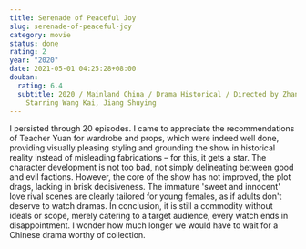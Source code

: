 ```yaml
---
title: Serenade of Peaceful Joy
slug: serenade-of-peaceful-joy
category: movie
status: done
rating: 2
year: "2020"
date: 2021-05-01 04:25:28+08:00
douban:
  rating: 6.4
  subtitle: 2020 / Mainland China / Drama Historical / Directed by Zhang Kaizhou /
    Starring Wang Kai, Jiang Shuying
---
```


I persisted through 20 episodes. I came to appreciate the recommendations of Teacher Yuan for wardrobe and props, which were indeed well done, providing visually pleasing styling and grounding the show in historical reality instead of misleading fabrications – for this, it gets a star. The character development is not too bad, not simply delineating between good and evil factions. However, the core of the show has not improved, the plot drags, lacking in brisk decisiveness. The immature 'sweet and innocent' love rival scenes are clearly tailored for young females, as if adults don't deserve to watch dramas. In conclusion, it is still a commodity without ideals or scope, merely catering to a target audience, every watch ends in disappointment. I wonder how much longer we would have to wait for a Chinese drama worthy of collection.

